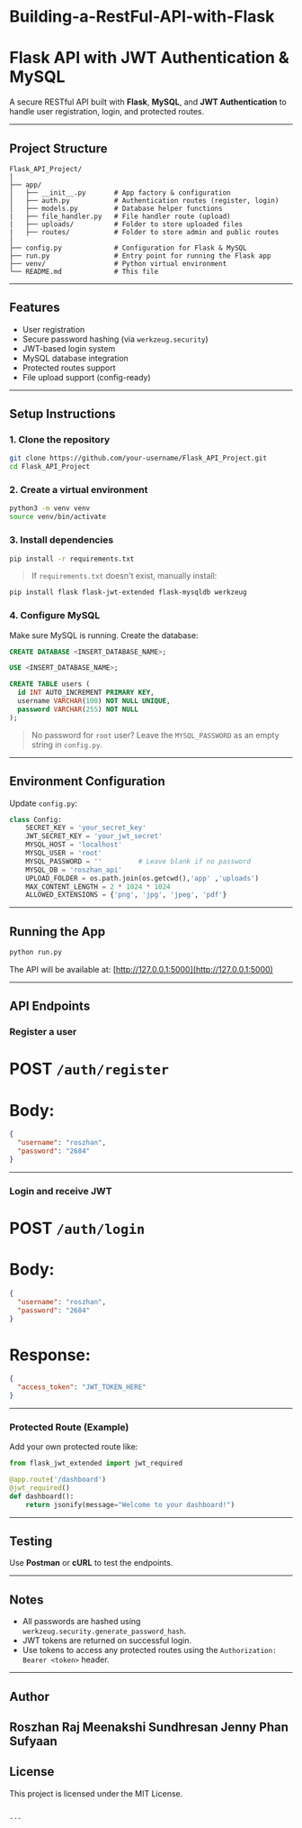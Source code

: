 # Building-a-RestFul-API-with-Flask
# Flask API with JWT Authentication & MySQL

A secure RESTful API built with **Flask**, **MySQL**, and **JWT Authentication** to handle user registration, login, and protected routes.

---

## Project Structure

```
Flask_API_Project/
│
├── app/
│   ├── __init__.py       # App factory & configuration
│   ├── auth.py           # Authentication routes (register, login)
│   ├── models.py         # Database helper functions
|   ├── file_handler.py   # File handler route (upload)
|   ├── uploads/          # Folder to store uploaded files
|   ├── routes/           # Folder to store admin and public routes
│
├── config.py             # Configuration for Flask & MySQL
├── run.py                # Entry point for running the Flask app
├── venv/                 # Python virtual environment
└── README.md             # This file
```

---

## Features

- User registration
- Secure password hashing (via `werkzeug.security`)
- JWT-based login system
- MySQL database integration
- Protected routes support
- File upload support (config-ready)

---

## Setup Instructions

### 1. Clone the repository
```bash
git clone https://github.com/your-username/Flask_API_Project.git
cd Flask_API_Project
```

### 2. Create a virtual environment
```bash
python3 -m venv venv
source venv/bin/activate
```

### 3. Install dependencies
```bash
pip install -r requirements.txt
```

> If `requirements.txt` doesn't exist, manually install:
```bash
pip install flask flask-jwt-extended flask-mysqldb werkzeug
```

### 4. Configure MySQL

Make sure MySQL is running. Create the database:

```sql
CREATE DATABASE <INSERT_DATABASE_NAME>;

USE <INSERT_DATABASE_NAME>;

CREATE TABLE users (
  id INT AUTO_INCREMENT PRIMARY KEY,
  username VARCHAR(100) NOT NULL UNIQUE,
  password VARCHAR(255) NOT NULL
);
```

> No password for `root` user? Leave the `MYSQL_PASSWORD` as an empty string in `config.py`.

---

## Environment Configuration

Update `config.py`:

```python
class Config:
    SECRET_KEY = 'your_secret_key'
    JWT_SECRET_KEY = 'your_jwt_secret'
    MYSQL_HOST = 'localhost'
    MYSQL_USER = 'root'
    MYSQL_PASSWORD = ''         # Leave blank if no password
    MYSQL_DB = 'roszhan_api'
    UPLOAD_FOLDER = os.path.join(os.getcwd(),'app' ,'uploads')
    MAX_CONTENT_LENGTH = 2 * 1024 * 1024
    ALLOWED_EXTENSIONS = {'png', 'jpg', 'jpeg', 'pdf'}
```

---

## Running the App

```bash
python run.py
```

The API will be available at: [http://127.0.0.1:5000](http://127.0.0.1:5000)

---

## API Endpoints

### Register a user
# POST `/auth/register`

# Body:
```json
{
  "username": "roszhan",
  "password": "2684"
}
```

---

### Login and receive JWT
# POST `/auth/login`

# Body:
```json
{
  "username": "roszhan",
  "password": "2684"
}
```

# Response:
```json
{
  "access_token": "JWT_TOKEN_HERE"
}
```

---

### Protected Route (Example)
Add your own protected route like:

```python
from flask_jwt_extended import jwt_required

@app.route('/dashboard')
@jwt_required()
def dashboard():
    return jsonify(message="Welcome to your dashboard!")
```

---

## Testing

Use **Postman** or **cURL** to test the endpoints.

---

## Notes

- All passwords are hashed using `werkzeug.security.generate_password_hash`.
- JWT tokens are returned on successful login.
- Use tokens to access any protected routes using the `Authorization: Bearer <token>` header.

---

## Author

Roszhan Raj Meenakshi Sundhresan
Jenny Phan
Sufyaan
---

## License

This project is licensed under the MIT License.
```

---
